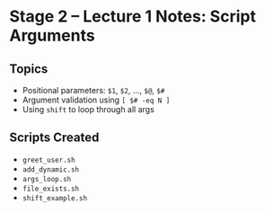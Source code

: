 # Stage 2 – Lecture 1 Notes: Script Arguments

## Topics
- Positional parameters: `$1`, `$2`, ..., `$@`, `$#`
- Argument validation using `[ $# -eq N ]`
- Using `shift` to loop through all args

## Scripts Created
- `greet_user.sh`
- `add_dynamic.sh`
- `args_loop.sh`
- `file_exists.sh`
- `shift_example.sh`

